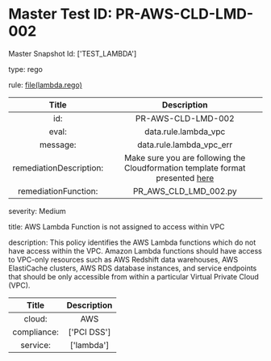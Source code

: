 



# Master Test ID: PR-AWS-CLD-LMD-002


Master Snapshot Id: ['TEST_LAMBDA']

type: rego

rule: [file(lambda.rego)]  
  
  
  
  

|Title|Description|
| :---: | :---: |
|id: |PR-AWS-CLD-LMD-002|
|eval: |data.rule.lambda_vpc|
|message: |data.rule.lambda_vpc_err|
|remediationDescription: |Make sure you are following the Cloudformation template format presented <a href='https://docs.aws.amazon.com/AWSCloudFormation/latest/UserGuide/aws-resource-lambda-function.html' target='_blank'>here</a>|
|remediationFunction: |PR_AWS_CLD_LMD_002.py|


severity: Medium

title: AWS Lambda Function is not assigned to access within VPC

description: This policy identifies the AWS Lambda functions which do not have access within the VPC. Amazon Lambda functions should have access to VPC-only resources such as AWS Redshift data warehouses, AWS ElastiCache clusters, AWS RDS database instances, and service endpoints that should be only accessible from within a particular Virtual Private Cloud (VPC).  
  
  

|Title|Description|
| :---: | :---: |
|cloud: |AWS|
|compliance: |['PCI DSS']|
|service: |['lambda']|



[file(lambda.rego)]: https://github.com/prancer-io/prancer-compliance-test/tree/master/aws/cloud/lambda.rego
